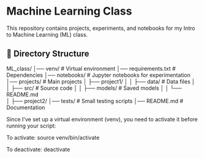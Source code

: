 # Machine Learning Class

This repository contains projects, experiments, and notebooks for my Intro to Machine Learning (ML) class.

## 📂 Directory Structure
ML_class/
│── venv/               # Virtual environment
│── requirements.txt    # Dependencies
│── notebooks/          # Jupyter notebooks for experimentation
│── projects/           # Main projects
│   ├── project1/
│   │   ├── data/       # Data files
│   │   ├── src/        # Source code
│   │   ├── models/     # Saved models
│   │   └── README.md   
│   ├── project2/
│── tests/              # Small testing scripts
│── README.md           # Documentation


Since I've set up a virtual environment (venv), you need to activate it before running your script:

To activate:
source venv/bin/activate


To deactivate:
deactivate
